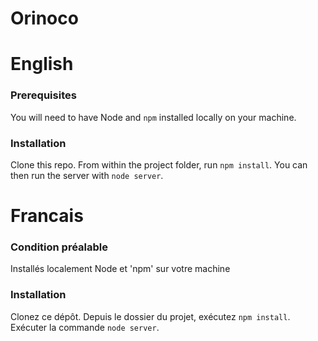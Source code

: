 # Orinoco #


# English

### Prerequisites ###

You will need to have Node and `npm` installed locally on your machine.

### Installation ###

Clone this repo. 
From within the project folder, run `npm install`. 
You can then run the server with `node server`. 

# Francais 

### Condition préalable ###

Installés localement Node et 'npm' sur votre machine 

### Installation ###

Clonez ce dépôt. 
Depuis le dossier du projet, exécutez `npm install`.
Exécuter la commande `node server`. 
